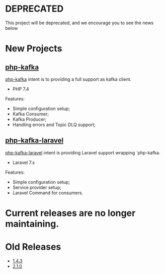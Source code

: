 # DEPRECATED

This project will be deprecated, and we encourage you to see the news below

# New Projects

## [php-kafka](https://github.com/arquivei/php-kafka)

[php-kafka](https://github.com/arquivei/php-kafka) intent is to providing a full support as kafka client.

+ PHP 7.4

Features:

+ Simple configuration setup;
+ Kafka Consumer;
+ Kafka Producer;
+ Handling errors and Topic DLQ support;

## [php-kafka-laravel](https://github.com/arquivei/php-kafka-laravel)

[php-kafka-laravel](https://github.com/arquivei/php-kafka-laravel) intent is providing Laravel support wrapping `php-kafka.

+ Laravel 7.x

Features:

+ Simple configuration setup;
+ Service provider setup;
+ Laravel Command for consumers.


# Current releases are no longer maintaining.

# Old Releases

+ [1.4.3](https://github.com/arquivei/php-kafka-consumer/tree/1.4.3)
+ [2.1.0](https://github.com/arquivei/php-kafka-consumer/tree/2.1.0)

